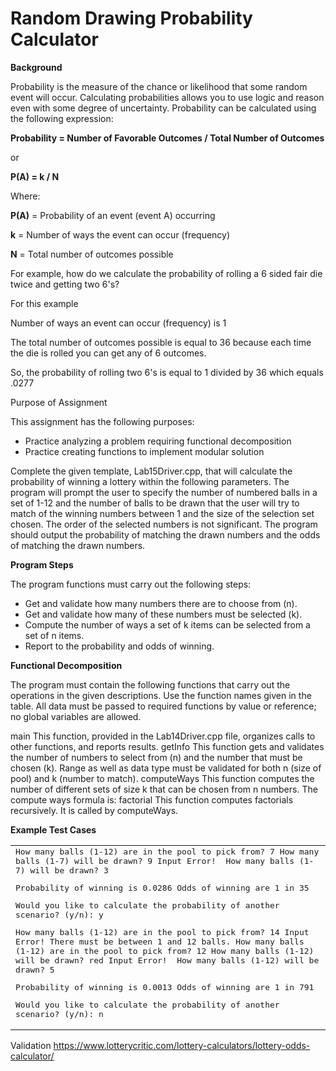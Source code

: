 # Random Drawing Probability Calculator

**Background**

Probability is the measure of the chance or likelihood that some random event will occur. Calculating probabilities allows you to use logic and reason even with some degree of uncertainty. Probability can be calculated using the following expression:

**Probability = Number of Favorable Outcomes / Total Number of Outcomes**

or

**P(A) = k / N**

Where:

**P(A)** = Probability of an event (event A) occurring

**k** = Number of ways the event can occur (frequency)

**N** = Total number of outcomes possible

For example, how do we calculate the probability of rolling a 6 sided fair die twice and getting two 6's?

For this example

Number of ways an event can occur (frequency) is 1

The total number of outcomes possible is equal to 36 because each time the die is rolled you can get any of 6 outcomes.

So, the probability of rolling two 6's is equal to 1 divided by 36 which equals .0277




Purpose of Assignment


This assignment has the following purposes:

* Practice analyzing a problem requiring functional decomposition
* Practice creating functions to implement modular solution


Complete the given template, Lab15Driver.cpp, that will calculate the probability of winning a lottery within the following parameters. The program will prompt the user to specify the number of numbered balls in a set of 1-12 and the number of balls to be drawn that the user will try to match of the winning numbers between 1 and the size of the selection set chosen. The order of the selected numbers is not significant. The program should output the probability of matching the drawn numbers and the odds of matching the drawn numbers.

**Program Steps**

The program functions must carry out the following steps:

* Get and validate how many numbers there are to choose from (n).
* Get and validate how many of these numbers must be selected (k).
* Compute the number of ways a set of k items can be selected from a set of n items.
* Report to the probability and odds of winning.

**Functional Decomposition**

The program must contain the following functions that carry out the operations in the given descriptions. Use the function names given in the table. All data must be passed to required functions by value or reference; no global variables are allowed.

main	This function, provided in the Lab14Driver.cpp file, organizes calls to other functions, and reports results.
getInfo	This function gets and validates the number of numbers to select from (n) and the number that must be chosen (k). Range as well as data type must be validated for both n (size of pool) and k (number to match).
computeWays	This function computes the number of different sets of size k that can be chosen from n numbers. The compute ways formula is:
factorial	This function computes factorials recursively. It is called by computeWays.

**Example Test Cases**
<table><tr><td>
<samp>
How many balls (1-12) are in the pool to pick from? 7
How many balls (1-7) will be drawn? 9
Input Error! 
How many balls (1-7) will be drawn? 3

Probability of winning is 0.0286
Odds of winning are 1 in 35

Would you like to calculate the probability of another scenario? (y/n): y

How many balls (1-12) are in the pool to pick from? 14
Input Error! There must be between 1 and 12 balls.
How many balls (1-12) are in the pool to pick from? 12
How many balls (1-12) will be drawn? red
Input Error! 
How many balls (1-12) will be drawn? 5

Probability of winning is 0.0013
Odds of winning are 1 in 791

Would you like to calculate the probability of another scenario? (y/n): n
</samp>

</td></tr></table>

Validation
https://www.lotterycritic.com/lottery-calculators/lottery-odds-calculator/
